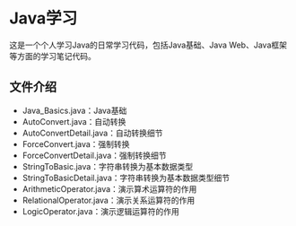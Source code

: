 # Java学习

这是一个个人学习Java的日常学习代码，包括Java基础、Java Web、Java框架等方面的学习笔记代码。

## 文件介绍

- Java_Basics.java：Java基础
- AutoConvert.java：自动转换
- AutoConvertDetail.java：自动转换细节
- ForceConvert.java：强制转换
- ForceConvertDetail.java：强制转换细节
- StringToBasic.java：字符串转换为基本数据类型
- StringToBasicDetail.java：字符串转换为基本数据类型细节
- ArithmeticOperator.java：演示算术运算符的作用
- RelationalOperator.java：演示关系运算符的作用
- LogicOperator.java：演示逻辑运算符的作用
